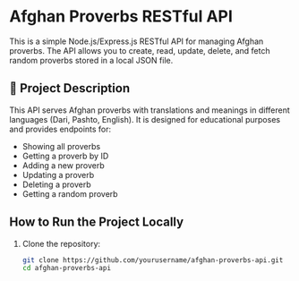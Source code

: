 # Afghan Proverbs RESTful API

This is a simple Node.js/Express.js RESTful API for managing Afghan proverbs. The API allows you to create, read, update, delete, and fetch random proverbs stored in a local JSON file.

## 🚀 Project Description

This API serves Afghan proverbs with translations and meanings in different languages (Dari, Pashto, English). It is designed for educational purposes and provides endpoints for:

- Showing all proverbs
- Getting a proverb by ID
- Adding a new proverb
- Updating a proverb
- Deleting a proverb
- Getting a random proverb

## How to Run the Project Locally

1. Clone the repository:
   ```bash
   git clone https://github.com/yourusername/afghan-proverbs-api.git
   cd afghan-proverbs-api
